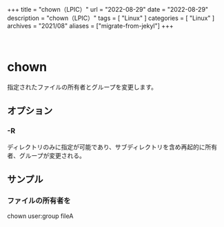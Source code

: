 +++
title = "chown（LPIC）"
url = "2022-08-29"
date = "2022-08-29"
description = "chown（LPIC）"
tags = [
  "Linux"
]
categories = [
  "Linux"
]
archives = "2021/08"
aliases = ["migrate-from-jekyl"]
+++

<br>

# chown

指定されたファイルの所有者とグループを変更します。


## オプション

### -R

ディレクトリのみに指定が可能であり、サブディレクトリを含め再起的に所有者、グループが変更される。


## サンプル

### ファイルの所有者を


chown user:group fileA

